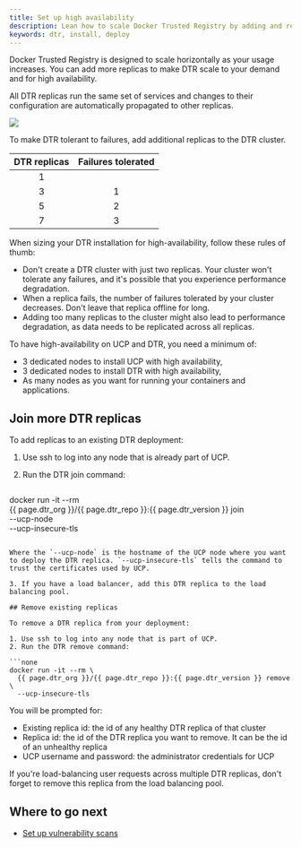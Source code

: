 ```yaml
---
title: Set up high availability
description: Lean how to scale Docker Trusted Registry by adding and removing replicas.
keywords: dtr, install, deploy
---
```

Docker Trusted Registry is designed to scale horizontally as your usage increases. You can add more replicas to make DTR scale to your demand and for high availability.

All DTR replicas run the same set of services and changes to their configuration are automatically propagated to other replicas.

![](../../images/set-up-high-availability-1.svg)

To make DTR tolerant to failures, add additional replicas to the DTR cluster.

| DTR replicas | Failures tolerated |
|:------------:|:------------------:|
|      1       |                    |
|      3       |         1          |
|      5       |         2          |
|      7       |         3          |

When sizing your DTR installation for high-availability, follow these rules of thumb:

* Don't create a DTR cluster with just two replicas. Your cluster won't tolerate any failures, and it's possible that you experience performance degradation.
* When a replica fails, the number of failures tolerated by your cluster decreases. Don't leave that replica offline for long.
* Adding too many replicas to the cluster might also lead to performance degradation, as data needs to be replicated across all replicas.

To have high-availability on UCP and DTR, you need a minimum of:

* 3 dedicated nodes to install UCP with high availability,
* 3 dedicated nodes to install DTR with high availability,
* As many nodes as you want for running your containers and applications.

## Join more DTR replicas

To add replicas to an existing DTR deployment:

1. Use ssh to log into any node that is already part of UCP.

2. Run the DTR join command:
    
    ```none
docker run -it --rm \
  {{ page.dtr_org }}/{{ page.dtr_repo }}:{{ page.dtr_version }} join \
  --ucp-node <ucp-node-name> \
  --ucp-insecure-tls
```

Where the `--ucp-node` is the hostname of the UCP node where you want to deploy the DTR replica. `--ucp-insecure-tls` tells the command to trust the certificates used by UCP.

3. If you have a load balancer, add this DTR replica to the load balancing pool.

## Remove existing replicas

To remove a DTR replica from your deployment:

1. Use ssh to log into any node that is part of UCP.
2. Run the DTR remove command:

```none
docker run -it --rm \
  {{ page.dtr_org }}/{{ page.dtr_repo }}:{{ page.dtr_version }} remove \
  --ucp-insecure-tls
```

You will be prompted for:

* Existing replica id: the id of any healthy DTR replica of that cluster
* Replica id: the id of the DTR replica you want to remove. It can be the id of an unhealthy replica
* UCP username and password: the administrator credentials for UCP

If you're load-balancing user requests across multiple DTR replicas, don't forget to remove this replica from the load balancing pool.

## Where to go next

* [Set up vulnerability scans](set-up-vulnerability-scans.md)